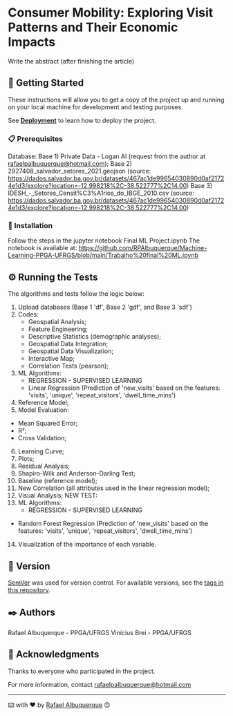 # Consumer Mobility: Exploring Visit Patterns and Their Economic Impacts

Write the abstract (after finishing the article)

## 🚀 Getting Started

These instructions will allow you to get a copy of the project up and running on your local machine for development and testing purposes.

See **[Deployment](#-deployment)** to learn how to deploy the project.

### 📋 Prerequisites

Database:
Base 1) Private Data - Logan AI (request from the author at rafaelpalbuquerque@hotmail.com);
Base 2) 2927408_salvador_setores_2021.geojson (source: https://dados.salvador.ba.gov.br/datasets/467ac1de99654030890d0af21724e1d3/explore?location=-12.998218%2C-38.522777%2C14.00)
Base 3) IDESH_-_Setores_Censit%C3%A1rios_do_IBGE_2010.csv (source: https://dados.salvador.ba.gov.br/datasets/467ac1de99654030890d0af21724e1d3/explore?location=-12.998218%2C-38.522777%2C14.00)


### 🔧 Installation

Follow the steps in the jupyter notebook Final ML Project.ipynb
The notebook is available at: https://github.com/RPAlbuquerque/Machine-Learning-PPGA-UFRGS/blob/main/Trabalho%20final%20ML.ipynb


## ⚙️ Running the Tests

The algorithms and tests follow the logic below:
1) Upload databases (Base 1 'df', Base 2 'gdf', and Base 3 'sdf')
2) Codes:
   - Geospatial Analysis;
   - Feature Engineering;
   - Descriptive Statistics (demographic analyses);
   - Geospatial Data Integration;
   - Geospatial Data Visualization;
   - Interactive Map;
   - Correlation Tests (pearson);
3) ML Algorithms:
    * REGRESSION - SUPERVISED LEARNING
   - Linear Regression (Prediction of 'new_visits' based on the features: 'visits', 'unique', 'repeat_visitors', 'dwell_time_mins')
 4) Reference Model;
 5) Model Evaluation:
   - Mean Squared Error;
   - R²;
   - Cross Validation;
 6) Learning Curve;
 7) Plots;
 8) Residual Analysis;
 9) Shapiro-Wilk and Anderson-Darling Test;
 10) Baseline (reference model);
 11) New Correlation (all attributes used in the linear regression model);
 12) Visual Analysis;
     NEW TEST:
13) ML Algorithms:
    * REGRESSION - SUPERVISED LEARNING
   - Random Forest Regression (Prediction of 'new_visits' based on the features: 'visits', 'unique', 'repeat_visitors', 'dwell_time_mins')
14) Visualization of the importance of each variable.

## 📌 Version

[SemVer](http://semver.org/) was used for version control. For available versions, see the [tags in this repository](https://github.com/suas/tags/do/projeto). 

## ✒️ Authors

Rafael Albuquerque - PPGA/UFRGS
Vinícius Brei - PPGA/UFRGS


## 🎁 Acknowledgments

Thanks to everyone who participated in the project.

For more information, contact rafaelpalbuquerque@hotmail.com


---
⌨️ with ❤️ by [Rafael Albuquerque](https://github.com/RPAlbuquerque) 😊
